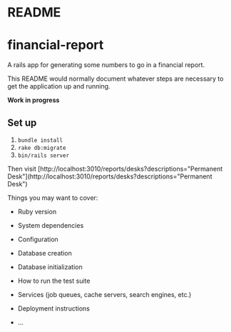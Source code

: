 # README

# financial-report
A rails app for generating some numbers to go in a financial report.

This README would normally document whatever steps are necessary to get the
application up and running.

**Work in progress** 

## Set up

1. `bundle install`
1. `rake db:migrate`
1. `bin/rails server`

Then visit [http://localhost:3010/reports/desks?descriptions="Permanent Desk"](http://localhost:3010/reports/desks?descriptions="Permanent Desk")




Things you may want to cover:

* Ruby version

* System dependencies

* Configuration

* Database creation

* Database initialization

* How to run the test suite

* Services (job queues, cache servers, search engines, etc.)

* Deployment instructions

* ...
